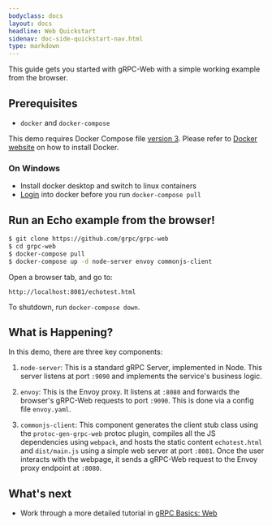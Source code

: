 ```yaml
---
bodyclass: docs
layout: docs
headline: Web Quickstart
sidenav: doc-side-quickstart-nav.html
type: markdown
---
```

<p class="lead">This guide gets you started with gRPC-Web with a simple
working example from the browser.</p>

<div id="toc"></div>

## Prerequisites

* `docker` and `docker-compose`

This demo requires Docker Compose file
[version 3](https://docs.docker.com/compose/compose-file/). Please refer to
[Docker website][] on how to install Docker.

### On Windows
- Install docker desktop and switch to linux containers
- [Login](https://docs.docker.com/engine/reference/commandline/login/) into docker before you run `docker-compose pull` 

## Run an Echo example from the browser!

```sh
$ git clone https://github.com/grpc/grpc-web
$ cd grpc-web
$ docker-compose pull
$ docker-compose up -d node-server envoy commonjs-client
```

Open a browser tab, and go to:

```
http://localhost:8081/echotest.html
```

To shutdown, run `docker-compose down`.


## What is Happening?

In this demo, there are three key components:

 1. `node-server`: This is a standard gRPC Server, implemented in Node.
 This server listens at port `:9090` and implements the service's business
 logic.
 
 2. `envoy`: This is the Envoy proxy. It listens at `:8080` and forwards the
 browser's gRPC-Web requests to port `:9090`. This is done via a config file
 `envoy.yaml`.
 
 3. `commonjs-client`: This component generates the client stub class using
 the `protoc-gen-grpc-web` protoc plugin, compiles all the JS dependencies
 using `webpack`, and hosts the static content `echotest.html` and
 `dist/main.js` using a simple web server at port `:8081`. Once the user
 interacts with the webpage, it sends a gRPC-Web request to the Envoy proxy
 endpoint at `:8080`.


## What's next

- Work through a more detailed tutorial in [gRPC Basics: Web][]

[Docker website]:https://docs.docker.com/compose/install/#install-compose
[gRPC Basics: Web]:../tutorials/basic/web.html
